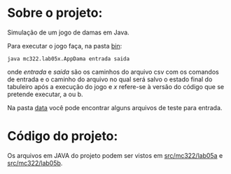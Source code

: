 # Sobre o projeto:
Simulação de um jogo de damas em Java.  
  
Para executar o jogo faça, na pasta [bin](./bin):
```
java mc322.lab05x.AppDama entrada saida
```
onde *entrada* e *saida* são os caminhos do arquivo csv com os comandos de entrada e o caminho do arquivo no qual será salvo o estado final do tabuleiro após a execução do jogo e *x* refere-se à versão do código que se pretende executar, a ou b.  
  
Na pasta [data](./data) você pode encontrar alguns arquivos de teste para entrada.

# Código do projeto:
Os arquivos em JAVA do projeto podem ser vistos em [src/mc322/lab05a](./src/mc322/lab05a) e [src/mc322/lab05b](./src/mc322/lab05b).
